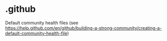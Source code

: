 # .github
Default community health files (see https://help.github.com/en/github/building-a-strong-community/creating-a-default-community-health-file)

